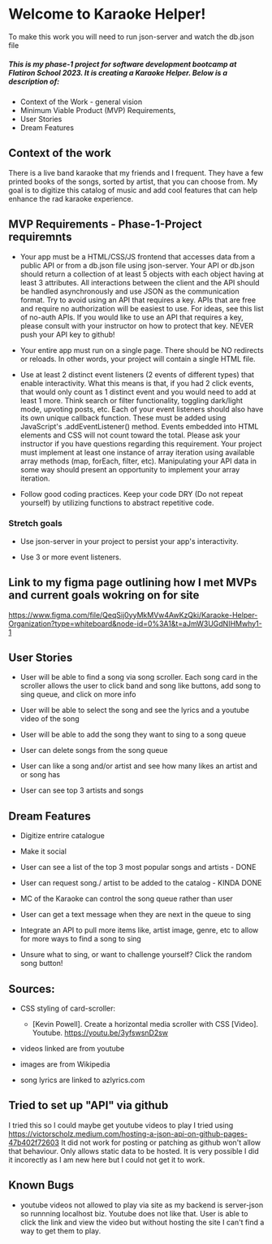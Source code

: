 # Welcome to Karaoke Helper!

To make this work you will need to run json-server and watch the db.json file 

##### This is my phase-1 project for software development bootcamp at Flatiron School 2023. It is creating a Karaoke Helper. Below is a description of:
- Context of the Work - general vision
- Minimum Viable Product (MVP) Requirements, 
- User Stories 
- Dream Features

## Context of the work

There is a live band karaoke that my friends and I frequent. They have a few printed books of the songs, sorted by artist, that you can choose from. My goal is to digitize this catalog of music and add cool features that can help enhance the rad karaoke experience. 

## MVP Requirements - Phase-1-Project requiremnts

- Your app must be a HTML/CSS/JS frontend that accesses data from a public API or from a db.json file using json-server. Your API or db.json should return a collection of at least 5 objects with each object having at least 3 attributes. All interactions between the client and the API should be handled asynchronously and use JSON as the communication format. Try to avoid using an API that requires a key. APIs that are free and require no authorization will be easiest to use. For ideas, see this list of no-auth APIs. If you would like to use an API that requires a key, please consult with your instructor on how to protect that key. NEVER push your API key to github!

- Your entire app must run on a single page. There should be NO redirects or reloads. In other words, your project will contain a single HTML file.

- Use at least 2 distinct event listeners (2 events of different types) that enable interactivity. What this means is that, if you had 2 click events, that would only count as 1 distinct event and you would need to add at least 1 more. Think search or filter functionality, toggling dark/light mode, upvoting posts, etc. Each of your event listeners should also have its own unique callback function. These must be added using JavaScript's .addEventListener() method. Events embedded into HTML elements and CSS will not count toward the total. Please ask your instructor if you have questions regarding this requirement.
Your project must implement at least one instance of array iteration using available array methods (map, forEach, filter, etc). Manipulating your API data in some way should present an opportunity to implement your array iteration.

- Follow good coding practices. Keep your code DRY (Do not repeat yourself) by utilizing functions to abstract repetitive code.

### Stretch goals

- Use json-server in your project to persist your app's interactivity.

- Use 3 or more event listeners.

## Link to my figma page outlining how I met MVPs and current goals wokring on for site
https://www.figma.com/file/QeqSij0yyMkMVw4AwKzQki/Karaoke-Helper-Organization?type=whiteboard&node-id=0%3A1&t=aJmW3UGdNIHMwhy1-1


## User Stories

- User will be able to find a song via song scroller. Each song card in the scroller allows the user to click band and song like buttons, add song to sing queue, and click on more info

- User will be able to select the song and see the lyrics and a youtube video of the song

- User will be able to add the song they want to sing to a song queue 

- User can delete songs from the song queue 

- User can like a song and/or artist and see how many likes an artist and or song has

- User can see top 3 artists and songs

## Dream Features

- Digitize entrire catalogue 

- Make it social  

- User can see a list of the top 3 most popular songs and artists - DONE

- User can request song./ artist to be added to the catalog - KINDA DONE

- MC of the Karaoke can control the song queue rather than user

- User can get a text message when they are next in the queue to sing 

- Integrate an API to pull more items like, artist image, genre, etc to allow for more ways to find a song to sing

- Unsure what to sing, or want to challenge yourself? Click the random song button!

## Sources:
- CSS styling of card-scroller: 
  - [Kevin Powell]. Create a horizontal media scroller with CSS [Video]. Youtube. https://youtu.be/3yfswsnD2sw

- videos linked are from youtube
- images are from Wikipedia 
- song lyrics are linked to azlyrics.com


## Tried to set up "API" via github 
I tried this so I could maybe get youtube videos to play
I tried using https://victorscholz.medium.com/hosting-a-json-api-on-github-pages-47b402f72603
It did not work for posting or patching as github won't allow that behaviour. Only allows static data to be hosted. It is very possible I did it incorectly as I am new here but I could not get it to work. 

## Known Bugs
- youtube videos not allowed to play via site as my backend is server-json so runnning localhost biz. Youtube does not like that. User is able to click the link and view the video but without hosting the site I can't find a way to get them to play.
